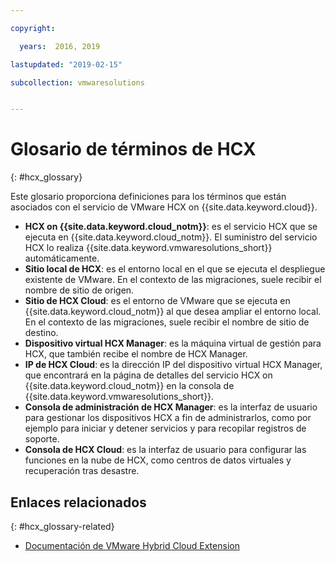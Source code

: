 ```yaml
---

copyright:

  years:  2016, 2019

lastupdated: "2019-02-15"

subcollection: vmwaresolutions


---
```


# Glosario de términos de HCX
{: #hcx_glossary}

Este glosario proporciona definiciones para los términos que están asociados con el servicio de VMware HCX on {{site.data.keyword.cloud}}.

* **HCX on {{site.data.keyword.cloud_notm}}**: es el servicio HCX que se ejecuta en {{site.data.keyword.cloud_notm}}. El suministro del servicio HCX lo realiza {{site.data.keyword.vmwaresolutions_short}} automáticamente.
* **Sitio local de HCX**: es el entorno local en el que se ejecuta el despliegue existente de VMware. En el contexto de las migraciones, suele recibir el nombre de sitio de origen.
* **Sitio de HCX Cloud**: es el entorno de VMware que se ejecuta en {{site.data.keyword.cloud_notm}} al que desea ampliar el entorno local. En el contexto de las migraciones, suele recibir el nombre de sitio de destino.
* **Dispositivo virtual HCX Manager**: es la máquina virtual de gestión para HCX, que también recibe el nombre de HCX Manager.
* **IP de HCX Cloud**: es la dirección IP del dispositivo virtual HCX Manager, que encontrará en la página de detalles del servicio HCX on {{site.data.keyword.cloud_notm}} en la consola de {{site.data.keyword.vmwaresolutions_short}}.
* **Consola de administración de HCX Manager**: es la interfaz de usuario para gestionar los dispositivos HCX a fin de administrarlos, como por ejemplo para iniciar y detener servicios y para recopilar registros de soporte.
* **Consola de HCX Cloud**: es la interfaz de usuario para configurar las funciones en la nube de HCX, como centros de datos virtuales y recuperación tras desastre.

## Enlaces relacionados
{: #hcx_glossary-related}

* [Documentación de VMware Hybrid Cloud Extension](https://cloud.vmware.com/vmware-hcx/resources)
